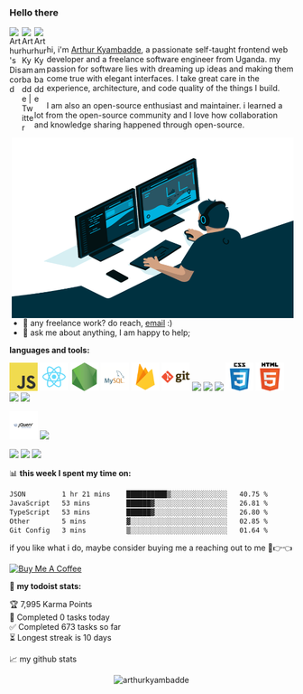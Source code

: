 ### Hello there

<a href="discordapp.com/users/arthurkyambadde#9921">
  <img align="left" alt="Arthur's Discord" width="22px" src="https://raw.githubusercontent.com/peterthehan/peterthehan/master/assets/discord.svg" />
</a>
<a href="https://twitter.com/artkyamvadde">
  <img align="left" alt="Arthur Kyambadde | Twitter" width="22px" src="https://raw.githubusercontent.com/peterthehan/peterthehan/master/assets/twitter.svg" />
</a>
<a href="https://www.linkedin.com/in/arthur-kyambadde-904960101/">
  <img align="left" alt="Arthur Kyambadde" width="22px" src="https://raw.githubusercontent.com/peterthehan/peterthehan/master/assets/linkedin.svg" />
</a>

<br />

hi, i'm [Arthur Kyambadde](https://www.arthurkyambadde.com/), a passionate self-taught frontend web developer and a freelance software engineer from Uganda. my passion for software lies with dreaming up ideas and making them come true with elegant interfaces. I take great care in the experience, architecture, and code quality of the things I build.

I am also an open-source enthusiast and maintainer. i learned a lot from the open-source community and I love how collaboration and knowledge sharing happened through open-source.

  <img align="right" alt="GIF" src="https://github.com/arthurkyambadde/arthurkyambadde/blob/master/code.gif?raw=true" width="500" height="320" />
  
- 💼 any freelance work? do reach, [email](mailto:arthurkyambadde9.com) :)
- 💬 ask me about anything, I am happy to help;

**languages and tools:**

<code><img height="50" src="https://raw.githubusercontent.com/github/explore/80688e429a7d4ef2fca1e82350fe8e3517d3494d/topics/javascript/javascript.png"></code>
<code><img height="50" src="https://raw.githubusercontent.com/github/explore/80688e429a7d4ef2fca1e82350fe8e3517d3494d/topics/react/react.png"></code>
<code><img height="50" src="https://raw.githubusercontent.com/github/explore/80688e429a7d4ef2fca1e82350fe8e3517d3494d/topics/nodejs/nodejs.png"></code>
<code><img height="50" src="https://raw.githubusercontent.com/github/explore/80688e429a7d4ef2fca1e82350fe8e3517d3494d/topics/mysql/mysql.png"></code>
<code><img height="50" src="https://raw.githubusercontent.com/github/explore/80688e429a7d4ef2fca1e82350fe8e3517d3494d/topics/firebase/firebase.png"></code>
<code><img height="50" src="https://raw.githubusercontent.com/github/explore/80688e429a7d4ef2fca1e82350fe8e3517d3494d/topics/git/git.png"></code>
<code><img height="50" src="https://styled-components.com/logo.png"></code>
<code><img height="50" src="https://avatars.githubusercontent.com/u/64235328?s=200&v=4"></code>
<code><img height="50" src="https://cdn.worldvectorlogo.com/logos/nextjs-3.svg"></code>
<code><img height="50" src="https://raw.githubusercontent.com/github/explore/master/topics/css/css.png"></code>
<code><img height="50" src="https://raw.githubusercontent.com/github/explore/master/topics/html/html.png"></code>
<code><img height="50" src="https://jestjs.io/img/jest.svg"></code>
<code><img height="50" src="https://seeklogo.com/images/T/tailwind-css-logo-5AD4175897-seeklogo.com.png"></code>

<code><img height="50" src="https://raw.githubusercontent.com/github/explore/80688e429a7d4ef2fca1e82350fe8e3517d3494d/topics/jquery/jquery.png"></code>
<code><img height="50" src="https://raw.githubusercontent.com/storybookjs/brand/master/icon/icon.png"></code>

<code><img height="50" src="https://raw.githubusercontent.com/reduxjs/redux/master/logo/logo.png"></code>
<code><img height="50" src="https://upload.wikimedia.org/wikipedia/commons/6/6a/Javascript-logo.png"></code>
<code><img height="50" src="https://upload.wikimedia.org/wikipedia/commons/thumb/b/b2/Bootstrap_logo.svg/1200px-Bootstrap_logo.svg.png"></code>

📊 **this week I spent my time on:**

<!--START_SECTION:waka-->

```text
JSON         1 hr 21 mins    ██████████▒░░░░░░░░░░░░░░   40.75 %
JavaScript   53 mins         ██████▓░░░░░░░░░░░░░░░░░░   26.81 %
TypeScript   53 mins         ██████▓░░░░░░░░░░░░░░░░░░   26.80 %
Other        5 mins          ▓░░░░░░░░░░░░░░░░░░░░░░░░   02.85 %
Git Config   3 mins          ▒░░░░░░░░░░░░░░░░░░░░░░░░   01.64 %
```

<!--END_SECTION:waka-->

if you like what i do, maybe consider buying me a reaching out to me 🥺👉👈

<a href="https://www.arthurkyambadde.com/contact" target="_blank"><img src="https://cdn.buymeacoffee.com/buttons/v2/default-red.png" alt="Buy Me A Coffee" width="150" ></a>

🚧 **my todoist stats:**

<!-- TODO-IST:START -->

🏆 7,995 Karma Points  
🌸 Completed 0 tasks today  
✅ Completed 673 tasks so far  
⏳ Longest streak is 10 days

<!-- TODO-IST:END -->

📈 my github stats

<p align="center"> <img src="https://github-readme-stats.vercel.app/api?username=arthurkyambadde&show_icons=true&theme=gotham" alt="arthurkyambadde" />

